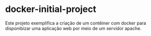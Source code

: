 # docker-initial-project

Este projeto exemplifica a criação de um contêiner com docker para disponibizar uma aplicação web por meio de um servidor apache. 
